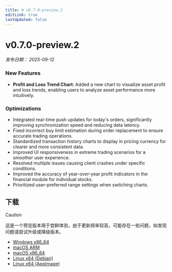 ```yaml
---
title: # v0.7.0-preview.2
editLink: true
lastUpdated: false
---
```


# v0.7.0-preview.2  <Badge type="warning" text="preview" />

_发布日期： 2025-09-12_

### New Features

- **Profit and Loss Trend Chart**: Added a new chart to visualize asset profit and loss trends, enabling users to analyze asset performance more intuitively.

### Optimizations

- Integrated real-time push updates for today's orders, significantly improving synchronization speed and reducing data latency.
- Fixed incorrect buy limit estimation during order replacement to ensure accurate trading operations.
- Standardized transaction history charts to display in pricing currency for clearer and more consistent data.
- Improved UI responsiveness in extreme trading scenarios for a smoother user experience.
- Resolved multiple issues causing client crashes under specific conditions.
- Improved the accuracy of year-over-year profit indicators in the financial module for individual stocks.
- Prioritized user-preferred range settings when switching charts.

## 下载


> [!CAUTION]
> 这是一个预览版本用于尝鲜体验，由于更新频率较高，可能存在一些问题，如发现问题请尝试升级或降级版本。


- [Windows x86_64](https://assets.lbkrs.com/github/release/longbridge-desktop/preview/longbridge-v0.7.0-preview.2-windows-x86_64.exe)
- [macOS ARM](https://assets.lbkrs.com/github/release/longbridge-desktop/preview/longbridge-v0.7.0-preview.2-macos-aarch64.dmg)
- [macOS x86_64](https://assets.lbkrs.com/github/release/longbridge-desktop/preview/longbridge-v0.7.0-preview.2-macos-x86_64.dmg)
- [Linux x64 (Debian)](https://assets.lbkrs.com/github/release/longbridge-desktop/preview/longbridge-v0.7.0-preview.2-linux-x86_64.deb)
- [Linux x64 (AppImage)](https://assets.lbkrs.com/github/release/longbridge-desktop/preview/longbridge-v0.7.0-preview.2-linux-x86_64.AppImage)